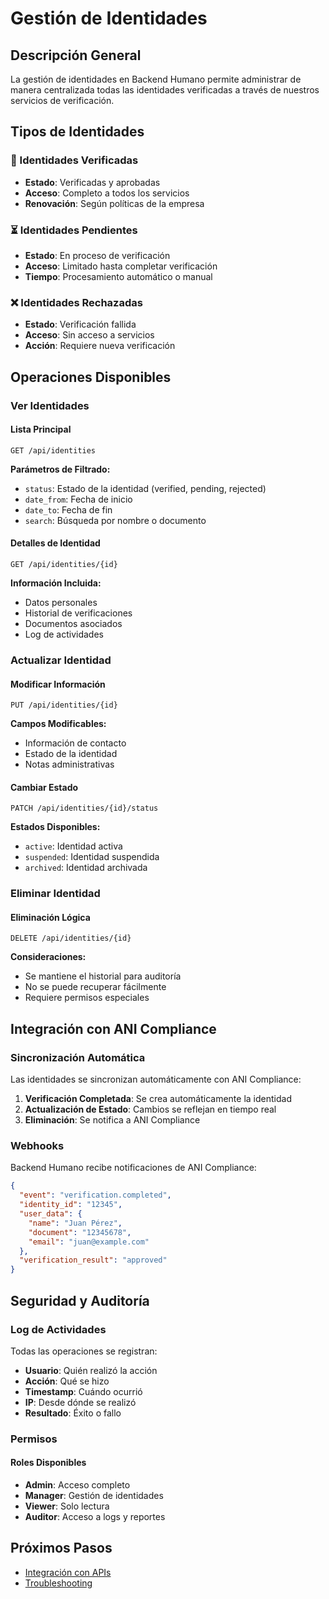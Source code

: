 # Gestión de Identidades

## Descripción General

La gestión de identidades en Backend Humano permite administrar de manera centralizada todas las identidades verificadas a través de nuestros servicios de verificación.

## Tipos de Identidades

### 🔐 Identidades Verificadas
- **Estado**: Verificadas y aprobadas
- **Acceso**: Completo a todos los servicios
- **Renovación**: Según políticas de la empresa

### ⏳ Identidades Pendientes
- **Estado**: En proceso de verificación
- **Acceso**: Limitado hasta completar verificación
- **Tiempo**: Procesamiento automático o manual

### ❌ Identidades Rechazadas
- **Estado**: Verificación fallida
- **Acceso**: Sin acceso a servicios
- **Acción**: Requiere nueva verificación

## Operaciones Disponibles

### Ver Identidades

#### Lista Principal
```
GET /api/identities
```

**Parámetros de Filtrado:**
- `status`: Estado de la identidad (verified, pending, rejected)
- `date_from`: Fecha de inicio
- `date_to`: Fecha de fin
- `search`: Búsqueda por nombre o documento

#### Detalles de Identidad
```
GET /api/identities/{id}
```

**Información Incluida:**
- Datos personales
- Historial de verificaciones
- Documentos asociados
- Log de actividades

### Actualizar Identidad

#### Modificar Información
```
PUT /api/identities/{id}
```

**Campos Modificables:**
- Información de contacto
- Estado de la identidad
- Notas administrativas

#### Cambiar Estado
```
PATCH /api/identities/{id}/status
```

**Estados Disponibles:**
- `active`: Identidad activa
- `suspended`: Identidad suspendida
- `archived`: Identidad archivada

### Eliminar Identidad

#### Eliminación Lógica
```
DELETE /api/identities/{id}
```

**Consideraciones:**
- Se mantiene el historial para auditoría
- No se puede recuperar fácilmente
- Requiere permisos especiales

## Integración con ANI Compliance

### Sincronización Automática

Las identidades se sincronizan automáticamente con ANI Compliance:

1. **Verificación Completada**: Se crea automáticamente la identidad
2. **Actualización de Estado**: Cambios se reflejan en tiempo real
3. **Eliminación**: Se notifica a ANI Compliance

### Webhooks

Backend Humano recibe notificaciones de ANI Compliance:

```json
{
  "event": "verification.completed",
  "identity_id": "12345",
  "user_data": {
    "name": "Juan Pérez",
    "document": "12345678",
    "email": "juan@example.com"
  },
  "verification_result": "approved"
}
```

## Seguridad y Auditoría

### Log de Actividades

Todas las operaciones se registran:

- **Usuario**: Quién realizó la acción
- **Acción**: Qué se hizo
- **Timestamp**: Cuándo ocurrió
- **IP**: Desde dónde se realizó
- **Resultado**: Éxito o fallo

### Permisos

#### Roles Disponibles
- **Admin**: Acceso completo
- **Manager**: Gestión de identidades
- **Viewer**: Solo lectura
- **Auditor**: Acceso a logs y reportes

## Próximos Pasos

- [Integración con APIs](api-integration.md)
- [Troubleshooting](troubleshooting.md)
